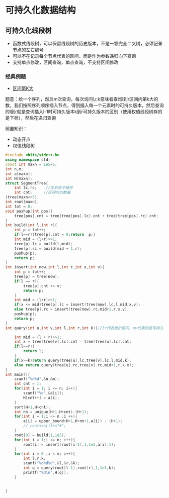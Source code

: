 # 可持久化数据结构

## 可持久化线段树

- 函数式线段树，可以保留线段树的历史版本，不是一颗完全二叉树，必须记录节点的左右编号
- 可以不在记录每个节点代表的区间，而是作为参数递归向下查询
- 支持单点修改，区间查询，单点查询，不支持区间修改


### 经典例题
- [区间第K大](https://www.acwing.com/problem/content/257/)

题意：给一个序列，然后m次查询，每次询问l,r,k意味者查询l到r区间内第k大的数，我们按照序列顺序插入节点，得到插入每一个元素时的可持久版本，然后查询的l到r就是查询插入l-1时可持久版本k到r可持久版本的区别（使用权值线段树存的是下标），然后在递归查询

前置知识：
- 动态开点
- 权值线段树

```cpp
#include <bits/stdc++.h>
using namespace std;
const int maxn = 1e5+5;
int n,m;
int a[maxn];
int H[maxn];
struct SegmentTree{
    int lc,rc;    //左右孩子编号
    int cnt;     //区间内的数量
}tree[maxn<<5];
int root[maxn];
int tot = 0;
void pushup(int pos){
    tree[pos].cnt = tree[tree[pos].lc].cnt + tree[tree[pos].rc].cnt;
}
int build(int l,int r){
    int p = tot++;
    if(l==r){tree[p].cnt = 0;return  p;}
    int mid = (l+r)>>1;
    tree[p].lc = build(l,mid);
    tree[p].rc = build(mid + 1,r);
    pushup(p);
    return p;
}
int insert(int now,int l,int r,int x,int v){
    int p = tot++;
    tree[p] = tree[now];
    if(l == r){
        tree[p].cnt += v;
        return p;
    }
    int mid = (l+r)>>1;
    if(x <= mid)tree[p].lc = insert(tree[now].lc,l,mid,x,v);
    else tree[p].rc = insert(tree[now].rc,mid+1,r,x,v);
    pushup(p);
    return p;
}
int query(int u,int v,int l,int r,int k){//lr代表维护区间，uv代表的是可持久化版本

    int mid = (l + r)>>1;
    int x = tree[tree[v].lc].cnt - tree[tree[u].lc].cnt;
    if(l==r){
        return l;
    } 
    if(x>=k)return query(tree[u].lc,tree[v].lc,l,mid,k);
    else return query(tree[u].rc,tree[v].rc,mid+1,r,k-x);
}
int main(){
    scanf("%d%d",&n,&m);
    int cnt = 1;
    for(int i = 1; i <= n; i++){
        scanf("%d",&a[i]);
        H[cnt++] = a[i];
    }
    sort(H+1,H+cnt);
    int nn = unique(H+1,H+cnt)-(H+1);
    for(int i = 1;i <= n ;i ++){
        a[i] = upper_bound(H+1,H+nn+1,a[i]) - (H+1);
        // cout<<a[i]<<"#";
    }
    root[0] = build(1,1e5);
    for(int i = 1;i <= n; i++){
        root[i] = insert(root[i-1],1,1e5,a[i],1);
    }
    for(int i = 0 ;i < m; i++){
        int l,r,k;
        scanf("%d%d%d",&l,&r,&k);
        int q = query(root[l-1],root[r],1,1e5,k);
        printf("%d\n",H[q]);
    }
    

}

```
